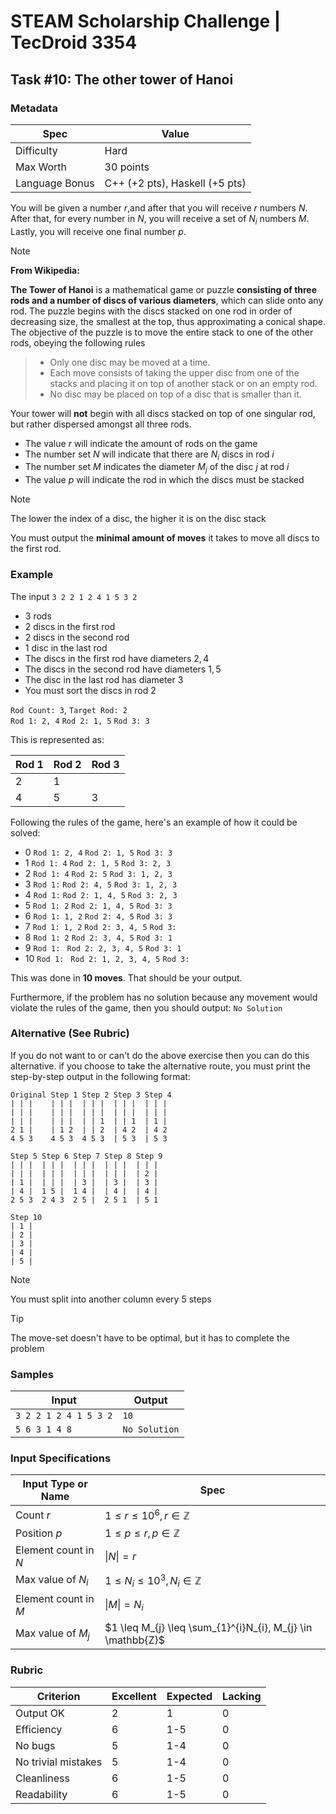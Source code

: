 # STEAM Scholarship Challenge | TecDroid 3354
## Task  #10: The other tower of Hanoi
### Metadata
| Spec | Value |
| ---- | ---- |
| Difficulty | Hard |
| Max Worth | 30 points |
| Language Bonus | C++ (+2 pts), Haskell (+5 pts) |

You will be given a number $r$,and after that you will receive $r$ numbers $N$. After that, for every number in $N$, you will receive a set of $N_{i}$ numbers $M$. Lastly, you will receive one final number $p$.

> [!NOTE]
**From Wikipedia:** 
>
**The Tower of Hanoi** is a mathematical game or puzzle **consisting of three rods and a number of discs of various diameters**, which can slide onto any rod. The puzzle begins with the discs stacked on one rod in order of decreasing size, the smallest at the top, thus approximating a conical shape. The objective of the puzzle is to move the entire stack to one of the other rods, obeying the following rules
>
> - Only one disc may be moved at a time.
> - Each move consists of taking the upper disc from one of the stacks and placing it on top of another stack or on an empty rod.
> - No disc may be placed on top of a disc that is smaller than it.

Your tower will **not** begin with all discs stacked on top of one singular rod, but rather dispersed amongst all three rods.

- The value $r$ will indicate the amount of rods on the game
- The number set $N$ will indicate that there are $N_{i}$ discs in rod $i$
- The number set $M$ indicates the diameter $M_{j}$ of the disc $j$ at rod $i$
- The value $p$ will indicate the rod in which the discs must be stacked

> [!NOTE]
> The lower the index of a disc, the higher it is on the disc stack

You must output the **minimal amount of moves** it takes to move all discs to the first rod.
### Example
The input
`3 2 2 1 2 4 1 5 3 2`
- $3$ rods
- $2$ discs in the first rod
- $2$ discs in the second rod
- $1$ disc in the last rod
- The discs in the first rod have diameters $2, 4$
- The discs in the second rod have diameters $1, 5$
- The disc in the last rod has diameter $3$
- You must sort the discs in rod $2$

`Rod Count: 3`, `Target Rod: 2`   
`Rod 1: 2, 4` `Rod 2: 1, 5` `Rod 3: 3`

This is represented as:

| Rod 1 | Rod 2 | Rod 3 |
| ---- | ---- | ---- |
| 2 | 1 |  |
| 4 | 5 | 3 |

Following the rules of the game, here's an example of how it could be solved:
- $0$ `Rod 1: 2, 4` `Rod 2: 1, 5` `Rod 3: 3`
- $1$ `Rod 1: 4` `Rod 2: 1, 5` `Rod 3: 2, 3`
- $2$ `Rod 1: 4` `Rod 2: 5` `Rod 3: 1, 2, 3`
- $3$ `Rod 1:` `Rod 2: 4, 5` `Rod 3: 1, 2, 3`
- $4$ `Rod 1:` `Rod 2: 1, 4, 5` `Rod 3: 2, 3`
- $5$ `Rod 1: 2` `Rod 2: 1, 4, 5` `Rod 3: 3`
- $6$ `Rod 1: 1, 2` `Rod 2: 4, 5` `Rod 3: 3`
- $7$ `Rod 1: 1, 2` `Rod 2: 3, 4, 5` `Rod 3:`
- $8$ `Rod 1: 2` `Rod 2: 3, 4, 5` `Rod 3: 1`
- $9$ `Rod 1: ` `Rod 2: 2, 3, 4, 5` `Rod 3: 1`
- $10$ `Rod 1: ` `Rod 2: 1, 2, 3, 4, 5` `Rod 3:`

This was done in **10 moves**. That should be your output.

Furthermore, if the problem has no solution because any movement would violate the rules of the game, then you should output: `No Solution`

### Alternative (See Rubric)
If you do not want to or can't do the above exercise then you can do this alternative.
if you choose to take the alternative route, you must print the step-by-step output in the following format:

```
Original Step 1 Step 2 Step 3 Step 4
| | |    | | |  | | |  | | |  | | |
| | |    | | |  | | |  | | |  | | |
| | |    | | |  | | 1  | | 1  | 1 |
2 1 |    | 1 2  | | 2  | 4 2  | 4 2
4 5 3    4 5 3  4 5 3  | 5 3  | 5 3

Step 5 Step 6 Step 7 Step 8 Step 9 
| | |  | | |  | | |  | | |  | | |
| | |  | | |  | | |  | | |  | 2 |
| 1 |  | | |  | 3 |  | 3 |  | 3 |
| 4 |  1 5 |  1 4 |  | 4 |  | 4 |
2 5 3  2 4 3  2 5 |  2 5 1  | 5 1

Step 10
| 1 |
| 2 |
| 3 |
| 4 |
| 5 | 
```

> [!NOTE]
> You must split into another column every $5$ steps

> [!TIP]
> The move-set doesn't have to be optimal, but it has to complete the problem

### Samples
| Input | Output |
| ---- | ---- |
| `3 2 2 1 2 4 1 5 3 2` | `10` |
| `5 6 3 1 4 8` | `No Solution` |

### Input Specifications
| Input Type or Name | Spec |
| ---- | ---- |
| Count $r$ | $1 \leq r \leq 10^6, r \in \mathbb{Z}$ |
| Position  $p$ | $1 \leq p \leq r, p \in \mathbb{Z}$ |
| Element count in $N$ | $\|N\| = r$ |
| Max value of $N_{i}$ | $1 \leq N_{i} \leq 10^3, N_{i} \in \mathbb{Z}$ |
| Element count in $M$ | $\|M\| = N_{i}$ |
| Max value of $M_{j}$ | $1 \leq M_{j} \leq \sum_{1}^{i}N_{i}, M_{j} \in \mathbb{Z}$ |

### Rubric
| Criterion | Excellent | Expected | Lacking |
| ---- | ---- | ---- | ---- |
| Output OK | 2 | 1 | 0 |
| Efficiency | 6 | 1-5 | 0 |
| No bugs | 5 | 1-4 | 0 |
| No trivial mistakes | 5 | 1-4 | 0 |
| Cleanliness | 6 | 1-5 | 0 |
| Readability | 6 | 1-5 | 0 |
